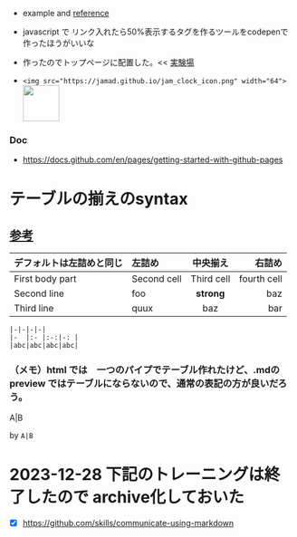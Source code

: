 <link rel="stylesheet" type="text/css" href="/assets/css/styles.css">


* example and [reference](https://guides.github.com/features/mastering-markdown/)

* javascript で リンク入れたら50%表示するタグを作るツールをcodepenで作ったほうがいいな
* 作ったのでトップページに配置した。<< [実験場](https://codepen.io/jamad/pen/RwdNQPv ) 
* ```<img src="https://jamad.github.io/jam_clock_icon.png" width="64">``` <img src="https://jamad.github.io/jam_clock_icon.png" width="64">


### Doc
* https://docs.github.com/en/pages/getting-started-with-github-pages


# テーブルの揃えのsyntax

##  [参考](https://kramdown.gettalong.org/syntax.html#tables)

| デフォルトは左詰めと同じ |左詰め | 中央揃え | 右詰め |
|-----------------|:-----------|:---------------:|---------------:|
| First body part |Second cell | Third cell      | fourth cell    |
| Second line     |foo         | **strong**      | baz            |
| Third line      |quux        | baz             | bar            |

```
|-|-|-|-|
|-  |:- |:-:|-: |
|abc|abc|abc|abc|
```

### （メモ）html では　一つのパイプでテーブル作れたけど、.mdのpreview ではテーブルにならないので、通常の表記の方が良いだろう。

A|B

by `A|B`


# 2023-12-28 下記のトレーニングは終了したので archive化しておいた
* [x] https://github.com/skills/communicate-using-markdown

